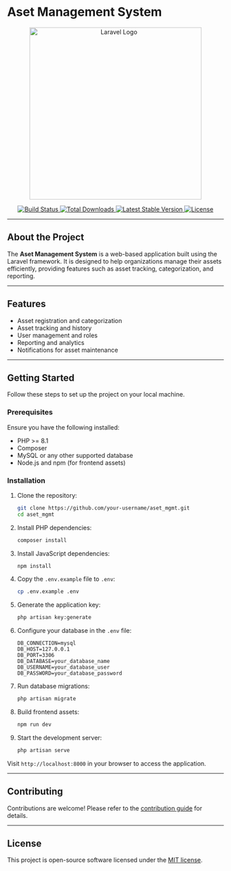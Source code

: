 # Aset Management System

<p align="center">
    <img src="https://raw.githubusercontent.com/laravel/art/master/logo-lockup/5%20SVG/2%20CMYK/1%20Full%20Color/laravel-logolockup-cmyk-red.svg" width="400" alt="Laravel Logo">
</p>

<p align="center">
    <a href="https://github.com/laravel/framework/actions">
        <img src="https://github.com/laravel/framework/workflows/tests/badge.svg" alt="Build Status">
    </a>
    <a href="https://packagist.org/packages/laravel/framework">
        <img src="https://img.shields.io/packagist/dt/laravel/framework" alt="Total Downloads">
    </a>
    <a href="https://packagist.org/packages/laravel/framework">
        <img src="https://img.shields.io/packagist/v/laravel/framework" alt="Latest Stable Version">
    </a>
    <a href="https://packagist.org/packages/laravel/framework">
        <img src="https://img.shields.io/packagist/l/laravel/framework" alt="License">
    </a>
</p>

---

## About the Project

The **Aset Management System** is a web-based application built using the Laravel framework. It is designed to help organizations manage their assets efficiently, providing features such as asset tracking, categorization, and reporting.

---

## Features

- Asset registration and categorization
- Asset tracking and history
- User management and roles
- Reporting and analytics
- Notifications for asset maintenance

---

## Getting Started

Follow these steps to set up the project on your local machine.

### Prerequisites

Ensure you have the following installed:

- PHP >= 8.1
- Composer
- MySQL or any other supported database
- Node.js and npm (for frontend assets)

### Installation

1. Clone the repository:
   ```bash
   git clone https://github.com/your-username/aset_mgmt.git
   cd aset_mgmt
   ```

2. Install PHP dependencies:
   ```bash
   composer install
   ```

3. Install JavaScript dependencies:
   ```bash
   npm install
   ```

4. Copy the `.env.example` file to `.env`:
   ```bash
   cp .env.example .env
   ```

5. Generate the application key:
   ```bash
   php artisan key:generate
   ```

6. Configure your database in the `.env` file:
   ```env
   DB_CONNECTION=mysql
   DB_HOST=127.0.0.1
   DB_PORT=3306
   DB_DATABASE=your_database_name
   DB_USERNAME=your_database_user
   DB_PASSWORD=your_database_password
   ```

7. Run database migrations:
   ```bash
   php artisan migrate
   ```

8. Build frontend assets:
   ```bash
   npm run dev
   ```

9. Start the development server:
   ```bash
   php artisan serve
   ```

Visit `http://localhost:8000` in your browser to access the application.

---

## Contributing

Contributions are welcome! Please refer to the [contribution guide](https://laravel.com/docs/contributions) for details.

---

## License

This project is open-source software licensed under the [MIT license](LICENSE).
